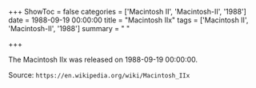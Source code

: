 +++
ShowToc = false
categories = ['Macintosh II', 'Macintosh-II', '1988']
date = 1988-09-19 00:00:00
title = "Macintosh IIx"
tags = ['Macintosh II', 'Macintosh-II', '1988']
summary = " "

+++

The Macintosh IIx was released on 1988-09-19 00:00:00.

Source: `https://en.wikipedia.org/wiki/Macintosh_IIx`


